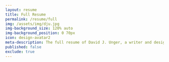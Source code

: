 ```yaml
---
layout: resume
title: Full Resume
permalink: /resume/full
img: /assets/img/dju.jpg
img-background_size: 120% auto
img-background_position: 0 70px 
icon: design-avatar2
meta-description: The full resume of David J. Unger, a writer and designer based in Chicago.
published: false
exclude: true
---
```


